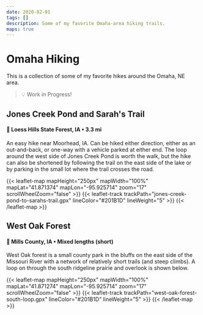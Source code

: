 ```yaml
---
date: 2020-02-01
tags: []
description: Some of my favorite Omaha-area hiking trails.
maps: true
---
```


# Omaha Hiking

This is a collection of some of my favorite hikes around the Omaha, NE area.

>💡 Work in Progress!

## Jones Creek Pond and Sarah's Trail
#### 📍 **Loess Hills State Forest, IA** • 3.3 mi

An easy hike near Moorhead, IA.  Can be hiked either direction, either as an out-and-back, or one-way with a vehicle parked at either end.  The loop around the west side of Jones Creek Pond is worth the walk, but the hike can also be shortened by following the trail on the east side of the lake or by parking in the small lot where the trail crosses the road.

{{< leaflet-map mapHeight="250px" mapWidth="100%" mapLat="41.871374" mapLon="-95.925714" zoom="17" scrollWheelZoom="false" >}}
    {{< leaflet-track trackPath="jones-creek-pond-to-sarahs-trail.gpx" lineColor="#201B1D" lineWeight="5" >}}
{{< /leaflet-map >}}



## West Oak Forest
#### 📍 **Mills County, IA** • Mixed lengths (short)

West Oak forest is a small county park in the bluffs on the east side of the Missouri River with a network of relatively short trails (and steep climbs).  A loop on through the south ridgeline prairie and overlook is shown below.

{{< leaflet-map mapHeight="250px" mapWidth="100%" mapLat="41.871274" mapLon="-95.925714" zoom="17" scrollWheelZoom="false" >}}
    {{< leaflet-track trackPath="west-oak-forest-south-loop.gpx" lineColor="#201B1D" lineWeight="5" >}}
{{< /leaflet-map >}}
